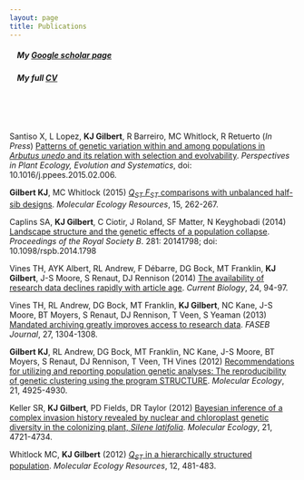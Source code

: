 ```yaml
---
layout: page
title: Publications
---
```


##### &nbsp;&nbsp;&nbsp; My [Google scholar page](http://scholar.google.ca/citations?user=qtirkigAAAAJ&hl=en)
##### &nbsp;&nbsp;&nbsp; My full [CV](https://github.com/kjgilbert/kjgilbert.github.io/raw/master/pdfs/KGilbert_Resume.pdf)

&nbsp;

&nbsp;


Santiso X, L Lopez, **KJ Gilbert**, R Barreiro, MC Whitlock, R Retuerto (*In Press*) [Patterns of genetic variation within and among populations in *Arbutus unedo* and its relation with selection and evolvability](http://www.sciencedirect.com/science/article/pii/S1433831915000190). *Perspectives in Plant Ecology, Evolution and Systematics*, doi: 10.1016/j.ppees.2015.02.006.

**Gilbert KJ**, MC Whitlock (2015) [*Q<sub>ST</sub>* *F<sub>ST</sub>* comparisons with unbalanced half-sib designs](http://onlinelibrary.wiley.com/doi/10.1111/1755-0998.12303/abstract). *Molecular Ecology Resources*, 15, 262-267.

Caplins SA, **KJ Gilbert**, C Ciotir, J Roland, SF Matter, N Keyghobadi (2014) [Landscape structure and the genetic effects of a population collapse](http://m.rspb.royalsocietypublishing.org/content/281/1796/20141798.abstract?cpetoc). *Proceedings of the Royal Society B*. 281: 20141798; doi: 10.1098/rspb.2014.1798

Vines TH, AYK Albert, RL Andrew, F Débarre, DG Bock, MT Franklin, **KJ Gilbert**, J-S Moore, S Renaut, DJ Rennison (2014) [The availability of research data declines rapidly with article age](http://dx.doi.org/10.1016/j.cub.2013.11.014). *Current Biology*, 24, 94-97.

Vines TH, RL Andrew, DG Bock, MT Franklin, **KJ Gilbert**, NC Kane, J-S Moore, BT Moyers, S Renaut, DJ Rennison, T Veen, S Yeaman (2013) [Mandated archiving greatly improves access to research data](http://www.fasebj.org/content/early/2013/01/07/fj.12-218164.abstract). *FASEB Journal*, 27, 1304-1308.

**Gilbert KJ**, RL Andrew, DG Bock, MT Franklin, NC Kane, J-S Moore, BT Moyers, S Renaut, DJ Rennison, T Veen, TH Vines (2012) [Recommendations for utilizing and reporting population genetic analyses: The reproducibility of genetic clustering using the program STRUCTURE](http://onlinelibrary.wiley.com/doi/10.1111/j.1365-294X.2012.05754.x/abstract). *Molecular Ecology*, 21, 4925-4930.

Keller SR, **KJ Gilbert**, PD Fields, DR Taylor (2012) [Bayesian inference of a complex invasion history revealed by nuclear and chloroplast genetic diversity in the colonizing plant, *Silene latifolia*](http://onlinelibrary.wiley.com/doi/10.1111/j.1365-294X.2012.05751.x/abstract). *Molecular Ecology*, 21, 4721-4734.

Whitlock MC, **KJ Gilbert** (2012) [*Q<sub>ST</sub>* in a hierarchically structured population](http://onlinelibrary.wiley.com/doi/10.1111/j.1755-0998.2012.03122.x/abstract). *Molecular Ecology Resources*, 12, 481-483.